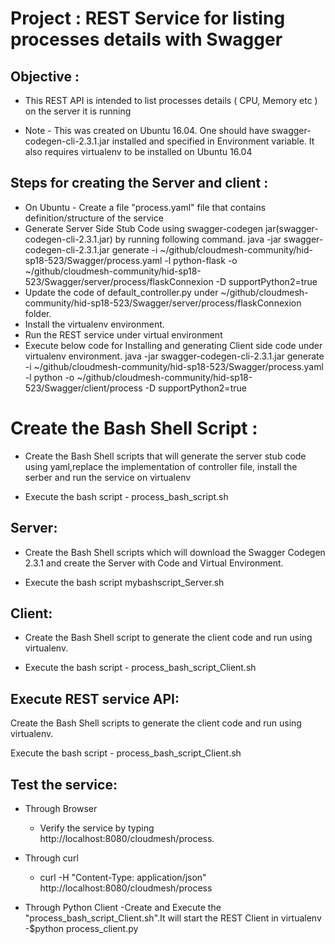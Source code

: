 # Project : REST Service for listing processes details with Swagger

## Objective :

* This REST API is intended to list processes details ( CPU, Memory etc ) on the server it is running 

* Note - This was created on Ubuntu 16.04. One should have swagger-codegen-cli-2.3.1.jar installed and specified
in Environment variable. It also requires virtualenv to be installed on Ubuntu 16.04

## Steps for creating the Server and client :

* On Ubuntu - Create a file "process.yaml" file that contains definition/structure of the service
* Generate Server Side Stub Code using swagger-codegen jar(swagger-codegen-cli-2.3.1.jar) by running following command. 
java -jar swagger-codegen-cli-2.3.1.jar generate
    -i ~/github/cloudmesh-community/hid-sp18-523/Swagger/process.yaml
    -l python-flask
    -o ~/github/cloudmesh-community/hid-sp18-523/Swagger/server/process/flaskConnexion
    -D supportPython2=true
* Update the code of default_controller.py under ~/github/cloudmesh-community/hid-sp18-523/Swagger/server/process/flaskConnexion folder.
* Install the virtualenv environment.
* Run the REST service under virtual environment
* Execute below code for Installing and generating Client side code under virtualenv environment. 
java -jar swagger-codegen-cli-2.3.1.jar generate
    -i ~/github/cloudmesh-community/hid-sp18-523/Swagger/process.yaml
    -l python
    -o ~/github/cloudmesh-community/hid-sp18-523/Swagger/client/process
    -D supportPython2=true

# Create the Bash Shell Script :

* Create the Bash Shell scripts that will generate the server stub code using yaml,replace the implementation of controller file, install the serber and run the service on virtualenv

* Execute the bash script - process_bash_script.sh

## Server:

* Create the Bash Shell scripts which will download the Swagger Codegen 2.3.1 and create the Server with Code and Virtual Environment.

* Execute the bash script mybashscript_Server.sh

## Client:

* Create the Bash Shell script to generate the client code and run using virtualenv.

* Execute the bash script - process_bash_script_Client.sh

## Execute REST service API:

Create the Bash Shell scripts to generate the client code and run using virtualenv.

Execute the bash script - process_bash_script_Client.sh


## Test the service:

* Through Browser 
	- Verify the service by typing http://localhost:8080/cloudmesh/process. 

* Through curl 
	- curl -H "Content-Type: application/json" http://localhost:8080/cloudmesh/process

* Through Python Client 
	-Create and Execute the "process_bash_script_Client.sh".It will start the REST Client in virtualenv
	-$python process_client.py






